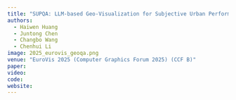 ```yaml
---
title: "SUPQA: LLM-based Geo-Visualization for Subjective Urban Performance Question-Answering"
authors:
  - Haiwen Huang
  - Juntong Chen
  - Changbo Wang
  - Chenhui Li
image: 2025_eurovis_geoqa.png
venue: "EuroVis 2025 (Computer Graphics Forum 2025) (CCF B)"
paper:
video:
code:
website:
---
```

